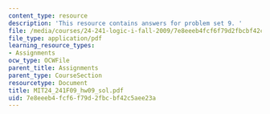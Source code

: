 ```yaml
---
content_type: resource
description: 'This resource contains answers for problem set 9. '
file: /media/courses/24-241-logic-i-fall-2009/7e8eeeb4fcf6f79d2fbcbf42c5aee23a_MIT24_241F09_hw09_sol.pdf
file_type: application/pdf
learning_resource_types:
- Assignments
ocw_type: OCWFile
parent_title: Assignments
parent_type: CourseSection
resourcetype: Document
title: MIT24_241F09_hw09_sol.pdf
uid: 7e8eeeb4-fcf6-f79d-2fbc-bf42c5aee23a
---
```

